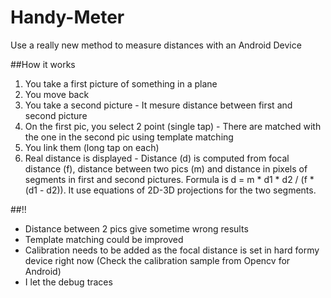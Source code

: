 # Handy-Meter
Use a really new method to measure distances with an Android Device

##How it works
1. You take a first picture of something in a plane
2. You move back
3. You take a second picture - It mesure distance between first and second picture
4. On the first pic, you select 2 point (single tap) - There are matched with the one in the second pic using template matching
5. You link them (long tap on each)
6. Real distance is displayed - Distance (d) is computed from focal distance (f), distance between two pics (m) and distance in pixels of segments in first and second pictures. Formula is d = m *  d1 * d2 / (f * (d1 - d2)). It use equations of 2D-3D projections for the two segments.

##!!
- Distance between 2 pics give sometime wrong results
- Template matching could be improved
- Calibration needs to be added as the focal distance is set in hard formy device right now (Check the calibration sample from Opencv for Android)
- I let the debug traces

